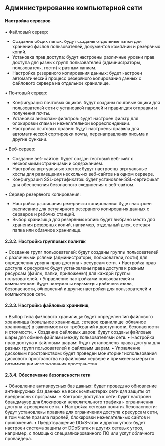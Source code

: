 ## Администрирование компьютерной сети 

#### Настройка серверов

• Файловый сервер:
  * Создание общих папок: будут созданы отдельные папки для хранения файлов пользователей, документов компании и резервных копий.
  * Установка прав доступа: будут настроены различные уровни прав доступа для разных групп пользователей (администраторы, пользователи, гости) к разным папкам.
  * Настройка резервного копирования данных: будет настроен автоматический процесс резервного копирования данных с файлового сервера на отдельное хранилище.

• Почтовый сервер:
  * Конфигурация почтовых ящиков: будут созданы почтовые ящики для пользователей сети с установкой паролей и правил для отправки и получения почты.
  * Установка антиспам-фильтров: будет настроен фильтр для блокировки спама и нежелательной корреспонденции.
  * Настройка почтовых правил: будут настроены правила для автоматической сортировки почты, перенаправления письма и другие функции.

• Веб-сервер:
  * Создание веб-сайтов: будет создан тестовый веб-сайт с несколькими страницами и содержанием.
  * Настройка виртуальных хостов: будут настроены виртуальные хосты для размещения нескольких веб-сайтов на одном сервере.
  * Конфигурация SSL-сертификатов: будет установлен SSL-сертификат для обеспечения безопасного соединения с веб-сайтом.

• Сервер резервного копирования:
  * Настройка расписания резервного копирования: будет настроен расписание для регулярного резервного копирования данных с серверов и рабочих станций.
  * Выбор хранилища для резервных копий: будет выбрано место для хранения резервных копий, например, отдельный диск, сетевая папка или облачное хранилище.

#### 2.3.2. Настройка групповых политик

• Создание групп пользователей: будут созданы группы пользователей с различными ролями (администраторы, пользователи, гости) для определения уровня прав доступа к ресурсам сети.
• Настройка прав доступа к ресурсам: будут установлены права доступа к разным ресурсам (файлы, папки, приложения) для каждой группы пользователей.
• Управление настройками пользователей и компьютеров: будут настроены параметры рабочего стола, безопасности, обновлений и другие настройки для пользователей и компьютеров сети.

#### 2.3.3. Настройка файловых хранилищ

• Выбор типа файлового хранилища: будет определен тип файлового хранилища (локальное хранилище, сетевое хранилище, облачное хранилище) в зависимости от требований к доступности, безопасности и стоимости.
• Создание файловых шаров: будут созданы файловые шары для обмена файлами между пользователями сети.
• Настройка прав доступа к файловым шарам: будут установлены права доступа для разных групп пользователей к файловым шарам.
• Управление дисковым пространством: будет проведен мониторинг использования дискового пространства на файловом сервере и применены меры по оптимизации использования пространства.

#### 2.3.4. Обеспечение безопасности сети

• Обновление антивирусных баз данных: будет проведено обновление антивирусных баз данных на всех компьютерах сети для защиты от вредоносных программ.
• Контроль доступа к сети: будет настроен брандмауэр для блокировки нежелательного трафика и ограничения доступа к ресурсам сети.
• Настройка сетевых политик безопасности: будут установлены правила для ограничения доступа к ресурсам сети, в том числе правила паролей, блокировки нежелательных сайтов и приложений.
• Предотвращение DDoS-атак и других угроз: будет настроен система защиты от DDoS-атак и других сетевых угроз, например, с помощью специализированного ПО или услуг облачного провайдера.
